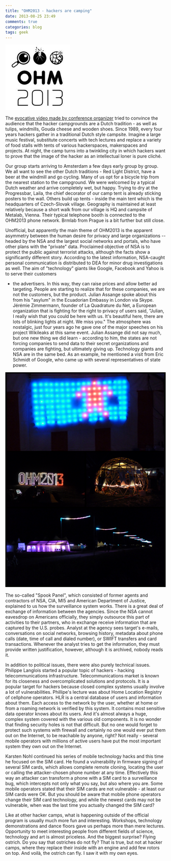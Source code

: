 ```yaml
---
title: "OHM2013 - hackers are camping"
date: 2013-08-25 23:49
comments: true
categories: blog
tags: geek
---
```


![OHM2013](/images/posts/2013-08-25-ohm2013-hackers-are-camping-ohmlogo.jpg)

The [evocative video made by conference organizer](http://bit.ly/14RezFT)
tried to convince the audience that the hacker campgrounds are a
Dutch tradition - as well as tulips, windmills, Gouda  cheese and
wooden shoes. Since 1989, every four years hackers gather in a
traditional Dutch style  campsite. Imagine a large music festival,
substitute concerts with tech lectures and replace a variety of
food stalls with tents of various hackerspaces, makerspaces and
projects.  At night, the camp turns into a twinkling city in which
hackers want to prove that the image of the hacker as an intellectual
loner is pure cliché.

Our group starts arriving to Amsterdam a few days early group by
group. We all want to see the other Dutch traditions - Red Light
District, have a beer at the windmill and go cycling. Many of us
opt for a bicycle trip from the nearest station to the campground.
We were welcomed by a typical Dutch weather and arrive completely
wet, but happy. Trying to dry at the Progressbar, Laila, the chief
decorator of our camp tent is already sticking posters to the wall.
Others build up tents - inside the main tent which is the headquarters
of Czech-Slovak village. Geography is maintained at least relatively
because a short walk from our village is HQ and campsite of Metalab,
Vienna. Their typical telephone booth is connected to the OHM2013
phone network. Brmlab from Prague is a bit further but still close.

Unofficial, but apparently the main theme of OHM2013 is the apparent
asymmetry between the human desire for privacy and large organizations
-- headed by the NSA and the largest social networks and portals,
who have other plans with the "private" data. Proclaimed objective
of NSA is to protect the public against terrorist attacks, although
the facts show a significantly different story. According to the
latest information, NSA-caught personal communication is distributed
to DEA for minor drug investigations as well. The aim of "technology"
giants like Google, Facebook and Yahoo is to serve their customers
- the advertisers. In this way, they can raise prices and allow
better ad targeting. People are starting to realize that for these
companies, we are not the customers, but the product. Julian Assange
spoke about this from his "asylum" in the Ecuadorian Embassy in
London via Skype. Jérémie Zimmermann, founder of La Quadrature du
Net, a European organization that is fighting for the right to
privacy of users said, "Julian, I really wish that you could be
here with us. It's beautiful here, there are lots of blinking lights
at night. We miss you." The atmosphere was nostalgic, just four
years ago he gave one of the major speeches on his project Wikileaks
at this same event. Julian Assange did not say much, but one new
thing we did learn - according to him, the states are not forcing
companies to send data to their secret organizations and companies
are fighting, but ultimately giving up. Technology giants and NSA
are in the same bed. As an example,  he mentioned a visit from Eric
Schmidt of Google, who came up with several representatives of state
power.

![OHM2013 by night](/images/posts/2013-08-25-ohm2013-hackers-are-camping-night.jpg)

The so-called "Spook Panel", which consisted of former agents and
contractors of NSA, CIA, MI5 and American Department of Justice,
explained to us how the surveillance system works. There is a great
deal of exchange of information between the agencies. Since the NSA
cannot eavesdrop on Americans officially, they simply outsource
this part of activities to their partners, who in exchange receive
information that are captured by the U.S. probes. Analyst at the
agency sees target's e-mails, conversations on social networks,
browsing history, metadata about phone calls (date, time of call
and dialed number), or SWIFT transfers and card transactions.
Whenever the analyst tries to get the information, they must provide
written justification, however, although it is archived, nobody
reads it.

In addition to political issues, there were also purely technical
issues. Philippe Langlois started a popular topic of hackers -
hacking telecommunications infrastructure. Telecommunications market
is known for its closeness and overcomplicated solutions and
protocols. It is a popular target for hackers because closed complex
systems usually involve a lot of vulnerabilities. Phillipe's lecture
was about Home Location Registry of cellphone operators. HLR is a
central database of users and information about them. Each access
to the network by the user, whether at home or from a roaming network
is verified by this system. It contains most sensitive data operator
knows about its users. And it's almost always a huge, complex system
covered with the various old components. It is no wonder that finding
security holes is not that difficult. But no one would forget to
protect such systems with firewall and certainly no one would ever
put them out on the Internet, to be reachable by anyone, right? Not
really - several mobile operators with millions of active users
have put the most important system they own out on the Internet.

Karsten Nohl continued his series of mobile technology hacks and
this time he focused on the SIM card. He found a vulnerability in
firmware signing of several SIM cards, which allows complete remote
cloning, locating the user or calling the attacker-chosen phone
number at any time. Effectively this way an attacker can transform
a phone with a SIM card to a surveillance bug, which intercepts not
only what you say, but also where you are. Some mobile operators
stated that their SIM cards are not vulnerable - at least our SIM
cards were OK. But you should be aware that mobile phone operators
change their SIM card technology, and while the newest cards may
not be vulnerable, when was the last time you actually changed the
SIM card?

Like at other hacker camps, what is happening outside of the official
program is usually much more fun and interesting.  Workshops,
technology demonstrations and dance floors gave us perhaps more
than mere lectures. Opportunity to meet interesting people from
different fields of science, technology and art is almost priceless.
And the biggest surprise? Flying ostrich. Do you say that ostriches
do not fly? That is true, but not at hacker camps, where they replace
their inside with an engine and add few rotors on top. And voilà,
the ostrich can fly. I saw it with my own eyes.

